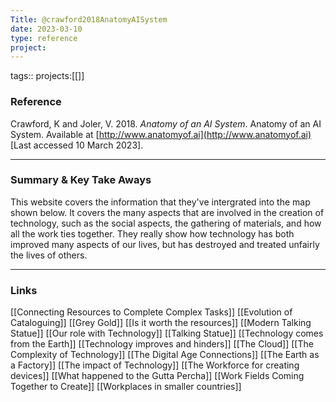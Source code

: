 ```yaml
---
Title: @crawford2018AnatomyAISystem
date: 2023-03-10
type: reference
project:
---
```


tags::
projects:[[]]

### Reference 

Crawford, K and Joler, V. 2018. _Anatomy of an AI System_. Anatomy of an AI System. Available at [http://www.anatomyof.ai](http://www.anatomyof.ai) [Last accessed 10 March 2023].

---

### Summary & Key Take Aways

This website covers the information that they've intergrated into the map shown below. It covers the many aspects that are involved in the creation of technology, such as the social aspects, the gathering of materials, and how all the work ties together. They really show how technology has both improved many aspects of our lives, but has destroyed and treated unfairly the lives of others.

--- 

### Links

[[Connecting Resources to Complete Complex Tasks]]
[[Evolution of Cataloguing]]
[[Grey Gold]]
[[Is it worth the resources]]
[[Modern Talking Statue]]
[[Our role with Technology]]
[[Talking Statue]]
[[Technology comes from the Earth]]
[[Technology improves and hinders]]
[[The Cloud]]
[[The Complexity of Technology]]
[[The Digital Age Connections]]
[[The Earth as a Factory]]
[[The impact of Technology]]
[[The Workforce for creating devices]]
[[What happened to the Gutta Percha]]
[[Work Fields Coming Together to Create]]
[[Workplaces in smaller countries]]